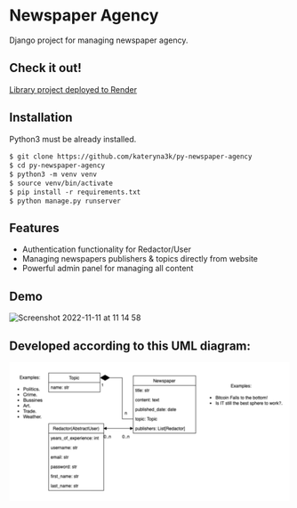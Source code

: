 # Newspaper Agency
Django project for managing newspaper agency.

## Check it out!

[Library project deployed to Render](https://newspaper-agency-1ohe.onrender.com/)


## Installation

Python3 must be already installed.

```shell
$ git clone https://github.com/kateryna3k/py-newspaper-agency
$ cd py-newspaper-agency
$ python3 -m venv venv
$ source venv/bin/activate
$ pip install -r requirements.txt
$ python manage.py runserver
```

## Features

* Authentication functionality for Redactor/User
* Managing newspapers publishers & topics directly from website
* Powerful admin panel for managing all content


## Demo
<img width="1440" alt="Screenshot 2022-11-11 at 11 14 58" src="https://user-images.githubusercontent.com/111740601/201469957-0316eb98-68a8-45d2-96e5-48cfd127c1cb.png">


## Developed according to this UML diagram:
![img.png](img.png)
